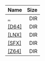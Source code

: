 |Name|Size|
|:---|---:|
|[..](../index.html)|DIR|
|[[D64]]([D64]/index.html)|DIR|
|[[LNX]]([LNX]/index.html)|DIR|
|[[SFX]]([SFX]/index.html)|DIR|
|[[Z64]]([Z64]/index.html)|DIR|
